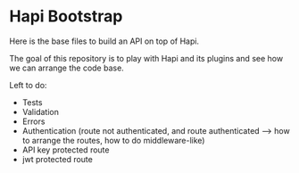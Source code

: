Hapi Bootstrap
==============

Here is the base files to build an API on top of Hapi.

The goal of this repository is to play with Hapi and its plugins and see how we can arrange the code base.

Left to do: 
  - Tests
  - Validation
  - Errors
  - Authentication (route not authenticated, and route authenticated --> how to arrange the routes, how to do middleware-like)
  - API key protected route
  - jwt protected route

